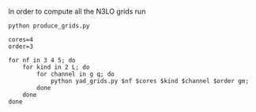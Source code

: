 In order to compute all the N3LO grids run
```
python produce_grids.py

cores=4
order=3

for nf in 3 4 5; do
    for kind in 2 L; do
        for channel in g q; do
            python yad_grids.py $nf $cores $kind $channel $order gm;
        done
    done
done

```
